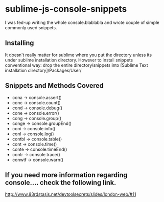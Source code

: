 sublime-js-console-snippets
===========================

I was fed-up writing the whole console.blablabla and wrote couple of simple commonly used snippets.

## Installing
It doesn't really matter for sublime where you put the directory unless its under sublime installation directory. However to install snippets conventional way: drop the entire directory/snippets into [Sublime Text installation directory]/Packages/User/

## Snippets and Methods Covered
- cona -> console.assert()
- conc -> console.count()
- cond -> console.debug()
- cone -> console.error()
- cong -> console.group()
- conge -> console.groupEnd()
- coni -> console.info()
- conl -> console.log()
- contbl -> console.table()
- cont -> console.time()
- conte -> console.timeEnd()
- contr -> console.trace()
- conwtf -> console.warn()

## If you need more information regarding console.... check the following link.

http://www.83rdstasis.net/devtoolsecrets/slides/london-web/#11
